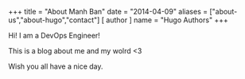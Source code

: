 +++
title = "About Manh Ban"
date = "2014-04-09"
aliases = ["about-us","about-hugo","contact"]
[ author ]
  name = "Hugo Authors"
+++

Hi! I am a DevOps Engineer!

This is a blog about me and my wolrd <3

Wish you all have a nice day.
